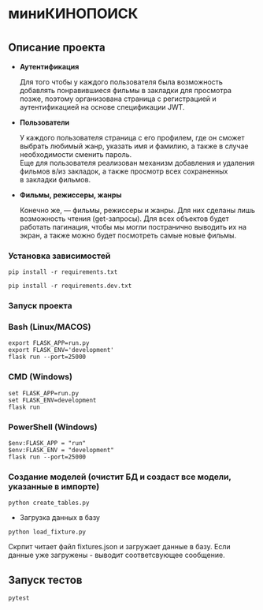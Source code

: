 <h1>миниКИНОПОИСК<h1>


## Описание проекта

- **Аутентификация**
  
    Для того чтобы у каждого пользователя была возможность добавлять понравившиеся фильмы в закладки для просмотра позже, поэтому организована страница с регистрацией и аутентификацией на основе спецификации JWT.
    
- **Пользователи**
   
    У каждого пользователя страница с его профилем, где он сможет выбрать любимый жанр, указать имя и фамилию, а также в случае необходимости сменить пароль.    
    Еще для пользователя реализован механизм добавления и удаления фильмов в/из закладок, а также просмотр всех сохраненных в закладки фильмов.
    
- **Фильмы, режиссеры, жанры**

   Конечно же, — фильмы, режиссеры и жанры. Для них сделаны лишь возможность чтения (get-запросы).
   Для всех объектов будет работать пагинация, чтобы мы могли постранично выводить их на экран, а также можно будет посмотреть самые новые фильмы.


### Установка зависимостей

```shell
pip install -r requirements.txt

pip install -r requirements.dev.txt
```

### Запуск проекта

### Bash (Linux/MACOS)
```shell
export FLASK_APP=run.py
export FLASK_ENV='development'
flask run --port=25000 
```

### CMD (Windows)
```shell
set FLASK_APP=run.py
set FLASK_ENV=development
flask run
```

### PowerShell (Windows)
```shell
$env:FLASK_APP = "run"
$env:FLASK_ENV = "development"
flask run --port=25000 
```

### Создание моделей (очистит БД и создаст все модели, указанные в импорте)
```shell
python create_tables.py
```

- Загрузка данных в базу
```shell
python load_fixture.py
```
Скрпит читает файл fixtures.json и загружает данные в базу. Если данные уже загружены - выводит соответсвующее сообщение.

## Запуск тестов
```shell
pytest
```

